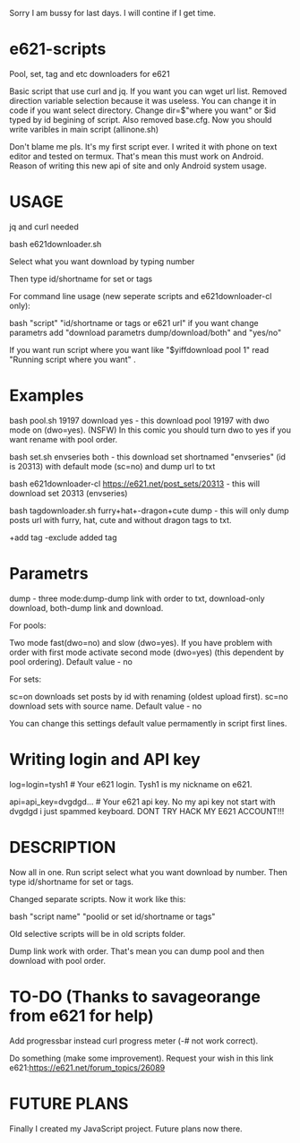 Sorry I am bussy for last days. I will contine if I get time.
# e621-scripts

Pool, set, tag and etc downloaders for e621

Basic script that use curl and jq. If you want you can wget url list. Removed direction variable selection because it was useless. You can change it in code if you want select directory. Change dir=$"where you want" or $id typed by id begining of script. Also removed base.cfg. Now you should write varibles in main script (allinone.sh)

Don't blame me pls. It's my first script ever. I writed it with phone on text editor and tested on termux. That's mean this must work on Android. Reason of writing this new api of site and only Android system usage. 


# USAGE

jq and curl needed

bash e621downloader.sh

Select what you want download by typing number

Then type id/shortname for set or tags

For command line usage (new seperate scripts and e621downloader-cl only):

bash "script" "id/shortname or tags or e621 url" if you want change parametrs add "download parametrs dump/download/both" and "yes/no" 

If you want run script where you want like "$yiffdownload pool 1" read "Running script where you want" . 

# Examples

bash pool.sh 19197 download yes - this download pool 19197 with dwo mode on (dwo=yes). (NSFW) In this comic you should turn dwo to yes if you want rename with pool order.

bash set.sh envseries both - this download set shortnamed "envseries" (id is 20313) with default mode (sc=no) and dump url to txt

bash e621downloader-cl https://e621.net/post_sets/20313 - this will download set 20313 (envseries) 

bash tagdownloader.sh furry+hat+-dragon+cute dump - this will only dump posts url with furry, hat, cute and without dragon tags to txt. 

+add tag
-exclude added tag

# Parametrs

dump - three mode:dump-dump link with order to txt, download-only download, both-dump link and download. 

For pools:

Two mode fast(dwo=no) and slow (dwo=yes). If you have problem with order with first mode activate second mode (dwo=yes) (this dependent by pool ordering). Default value - no

For sets:

sc=on downloads set posts by id with renaming (oldest upload first). sc=no download sets with source name. Default value - no

You can change this settings default value permamently in script first lines. 

# Writing login and API key

log=login=tysh1 # Your e621 login. Tysh1 is my nickname on e621. 

api=api_key=dvgdgd... # Your e621 api key. No my api key not start with dvgdgd i just spammed keyboard. DONT TRY HACK MY E621 ACCOUNT!!! 

# DESCRIPTION
Now all in one. Run script select what you want download by number. Then type id/shortname for set or tags. 

Changed separate scripts. Now it work like this:

bash "script name" "poolid or set id/shortname or tags" 

Old selective scripts will be in old scripts folder. 

Dump link work with order. That's mean you can dump pool and then download with pool order. 

# TO-DO (Thanks to savageorange from e621 for help) 

Add progressbar instead curl progress meter (-# not work correct). 

Do something (make some improvement). Request your wish in this link e621:https://e621.net/forum_topics/26089

# FUTURE PLANS

Finally I created my JavaScript project. Future plans now there.
